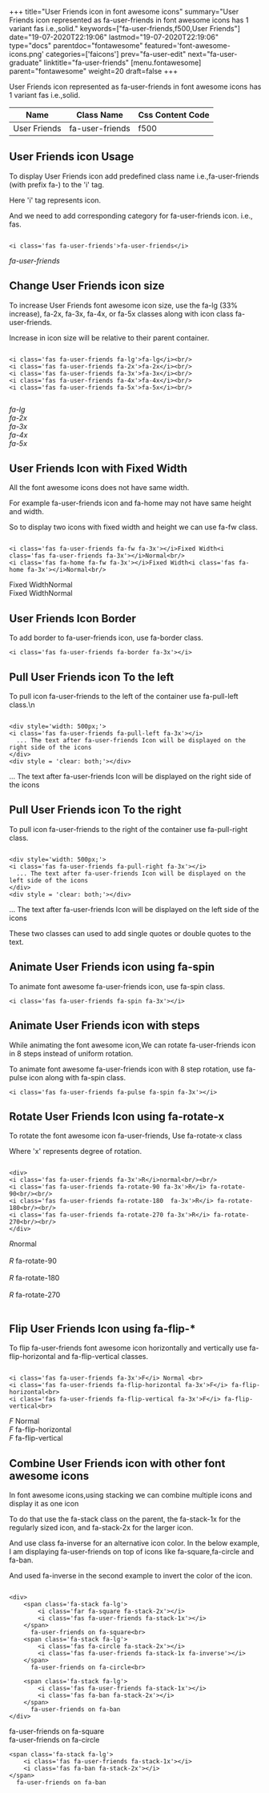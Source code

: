 +++
title="User Friends icon in font awesome icons"
summary="User Friends icon represented as fa-user-friends in font awesome icons has 1 variant fas i.e.,solid."
keywords=["fa-user-friends,f500,User Friends"]
date="19-07-2020T22:19:06"
lastmod="19-07-2020T22:19:06"
type="docs"
parentdoc="fontawesome"
featured='font-awesome-icons.png'
categories=['faicons']
prev="fa-user-edit"
next="fa-user-graduate"
linktitle="fa-user-friends"
[menu.fontawesome]
parent="fontawesome"
weight=20
draft=false
+++


User Friends icon represented as fa-user-friends in font awesome icons has 1 variant fas i.e.,solid.

<div class='table-responsive'><table class='table'><thead><tr><th>Name</th><th>Class Name</th><th>Css Content Code</th></tr></thead><tbody><tr><td>User Friends</td><td>fa-user-friends</td><td>f500</td></tr></tbody></table></div>



## User Friends icon Usage

To display User Friends icon add predefined class name i.e.,fa-user-friends (with prefix fa-) to the 'i' tag.

Here 'i' tag represents icon.

And we need to add corresponding category for fa-user-friends icon. i.e., fas.


```

<i class='fas fa-user-friends'>fa-user-friends</i>
```

<i class='fas fa-user-friends'>fa-user-friends</i>




## Change User Friends icon size
To increase User Friends font awesome icon size, use the fa-lg (33% increase), fa-2x, fa-3x, fa-4x, or fa-5x classes along with icon class fa-user-friends.

Increase in icon size will be relative to their parent container. 

```

<i class='fas fa-user-friends fa-lg'>fa-lg</i><br/>
<i class='fas fa-user-friends fa-2x'>fa-2x</i><br/>
<i class='fas fa-user-friends fa-3x'>fa-3x</i><br/>
<i class='fas fa-user-friends fa-4x'>fa-4x</i><br/>
<i class='fas fa-user-friends fa-5x'>fa-5x</i><br/>
            
```

<i class='fas fa-user-friends fa-lg'>fa-lg</i><br/>
<i class='fas fa-user-friends fa-2x'>fa-2x</i><br/>
<i class='fas fa-user-friends fa-3x'>fa-3x</i><br/>
<i class='fas fa-user-friends fa-4x'>fa-4x</i><br/>
<i class='fas fa-user-friends fa-5x'>fa-5x</i><br/>
            



## User Friends Icon with Fixed Width 

All the font awesome icons does not have same width.

For example fa-user-friends icon and fa-home may not have same height and width.

So to display two icons with fixed width and height we can use fa-fw class.


```

<i class='fas fa-user-friends fa-fw fa-3x'></i>Fixed Width<i class='fas fa-user-friends fa-3x'></i>Normal<br/>
<i class='fas fa-home fa-fw fa-3x'></i>Fixed Width<i class='fas fa-home fa-3x'></i>Normal<br/>
```

<i class='fas fa-user-friends fa-fw fa-3x'></i>Fixed Width<i class='fas fa-user-friends fa-3x'></i>Normal<br/>
<i class='fas fa-home fa-fw fa-3x'></i>Fixed Width<i class='fas fa-home fa-3x'></i>Normal<br/>



## User Friends Icon Border 

To add border to fa-user-friends icon, use fa-border class.


```
<i class='fas fa-user-friends fa-border fa-3x'></i>

```
<i class='fas fa-user-friends fa-border fa-3x'></i>





## Pull User Friends icon To the left

To pull icon fa-user-friends to the left of the container use fa-pull-left class.\n

```

<div style='width: 500px;'>
<i class='fas fa-user-friends fa-pull-left fa-3x'></i>
  ... The text after fa-user-friends Icon will be displayed on the right side of the icons
</div>
<div style = 'clear: both;'></div>
```

<div style='width: 500px;'>
<i class='fas fa-user-friends fa-pull-left fa-3x'></i>
  ... The text after fa-user-friends Icon will be displayed on the right side of the icons
</div>
<div style = 'clear: both;'></div>




## Pull User Friends icon To the right
To pull icon fa-user-friends to the right of the container use fa-pull-right class.

```

<div style='width: 500px;'>
<i class='fas fa-user-friends fa-pull-right fa-3x'></i>
  ... The text after fa-user-friends Icon will be displayed on the left side of the icons
</div>
<div style = 'clear: both;'></div>
```

<div style='width: 500px;'>
<i class='fas fa-user-friends fa-pull-right fa-3x'></i>
  ... The text after fa-user-friends Icon will be displayed on the left side of the icons
</div>
<div style = 'clear: both;'></div>

These two classes can used to add single quotes or double quotes to the text.


## Animate User Friends icon using fa-spin
To animate font awesome fa-user-friends icon, use fa-spin class.

```
<i class='fas fa-user-friends fa-spin fa-3x'></i>
```
<i class='fas fa-user-friends fa-spin fa-3x'></i>




## Animate User Friends icon with steps
While animating the font awesome icon,We can rotate fa-user-friends icon in 8 steps instead of uniform rotation.

To animate font awesome fa-user-friends icon with 8 step rotation, use fa-pulse icon along with fa-spin class.


```
<i class='fas fa-user-friends fa-pulse fa-spin fa-3x'></i>

```
<i class='fas fa-user-friends fa-pulse fa-spin fa-3x'></i>





## Rotate User Friends Icon using fa-rotate-x
To rotate the font awesome icon fa-user-friends, Use fa-rotate-x class

Where 'x' represents degree of rotation.


```

<div>
<i class='fas fa-user-friends fa-3x'>R</i>normal<br/><br/>
<i class='fas fa-user-friends fa-rotate-90 fa-3x'>R</i> fa-rotate-90<br/><br/> 
<i class='fas fa-user-friends fa-rotate-180  fa-3x'>R</i> fa-rotate-180<br/><br/> 
<i class='fas fa-user-friends fa-rotate-270 fa-3x'>R</i> fa-rotate-270<br/><br/>
</div>
```

<div>
<i class='fas fa-user-friends fa-3x'>R</i>normal<br/><br/>
<i class='fas fa-user-friends fa-rotate-90 fa-3x'>R</i> fa-rotate-90<br/><br/> 
<i class='fas fa-user-friends fa-rotate-180  fa-3x'>R</i> fa-rotate-180<br/><br/> 
<i class='fas fa-user-friends fa-rotate-270 fa-3x'>R</i> fa-rotate-270<br/><br/>
</div>




## Flip User Friends Icon using fa-flip-*
To flip fa-user-friends font awesome icon horizontally and vertically use fa-flip-horizontal and fa-flip-vertical classes. 

```

<i class='fas fa-user-friends fa-3x'>F</i> Normal <br>
<i class='fas fa-user-friends fa-flip-horizontal fa-3x'>F</i> fa-flip-horizontal<br>
<i class='fas fa-user-friends fa-flip-vertical fa-3x'>F</i> fa-flip-vertical<br>
```

<i class='fas fa-user-friends fa-3x'>F</i> Normal <br>
<i class='fas fa-user-friends fa-flip-horizontal fa-3x'>F</i> fa-flip-horizontal<br>
<i class='fas fa-user-friends fa-flip-vertical fa-3x'>F</i> fa-flip-vertical<br>




## Combine User Friends icon with other font awesome icons
In font awesome icons,using stacking we can combine multiple icons and display it as one icon 

To do that use the fa-stack class on the parent, the fa-stack-1x for the regularly sized icon, and fa-stack-2x for the larger icon.

And use class fa-inverse for an alternative icon color. 
In the below example, I am displaying fa-user-friends on top of icons like fa-square,fa-circle and fa-ban.

And used fa-inverse in the second example to invert the color of the icon.

```

<div>
    <span class='fa-stack fa-lg'>
        <i class='far fa-square fa-stack-2x'></i>
        <i class='fas fa-user-friends fa-stack-1x'></i>
    </span>
      fa-user-friends on fa-square<br>
    <span class='fa-stack fa-lg'>
        <i class='fas fa-circle fa-stack-2x'></i>
        <i class='fas fa-user-friends fa-stack-1x fa-inverse'></i>
    </span>
      fa-user-friends on fa-circle<br>

    <span class='fa-stack fa-lg'>
        <i class='fas fa-user-friends fa-stack-1x'></i>
        <i class='fas fa-ban fa-stack-2x'></i>
    </span>
      fa-user-friends on fa-ban
</div>
```

<div>
    <span class='fa-stack fa-lg'>
        <i class='far fa-square fa-stack-2x'></i>
        <i class='fas fa-user-friends fa-stack-1x'></i>
    </span>
      fa-user-friends on fa-square<br>
    <span class='fa-stack fa-lg'>
        <i class='fas fa-circle fa-stack-2x'></i>
        <i class='fas fa-user-friends fa-stack-1x fa-inverse'></i>
    </span>
      fa-user-friends on fa-circle<br>

    <span class='fa-stack fa-lg'>
        <i class='fas fa-user-friends fa-stack-1x'></i>
        <i class='fas fa-ban fa-stack-2x'></i>
    </span>
      fa-user-friends on fa-ban
</div>







